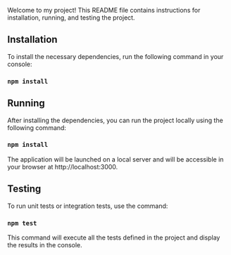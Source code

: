 Welcome to my project! This README file contains instructions for installation, running, and testing the project.

## Installation

To install the necessary dependencies, run the following command in your console:

### `npm install`

## Running

After installing the dependencies, you can run the project locally using the following command:

### `npm install`

The application will be launched on a local server and will be accessible in your browser at http://localhost:3000.

## Testing

To run unit tests or integration tests, use the command:

### `npm test`

This command will execute all the tests defined in the project and display the results in the console.
